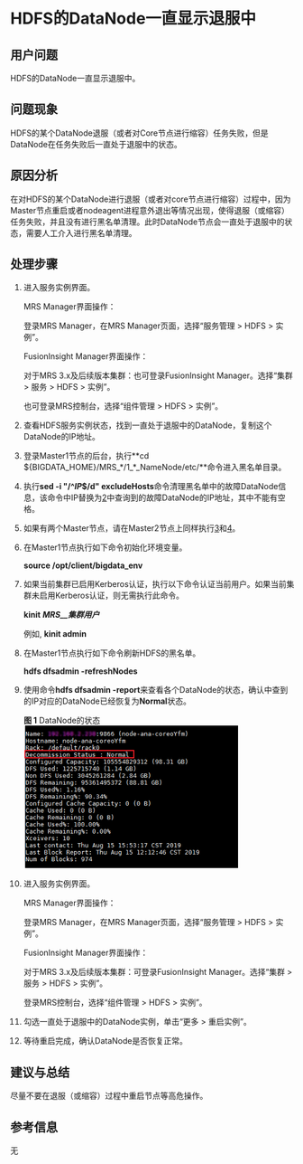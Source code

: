 # HDFS的DataNode一直显示退服中<a name="mrs_03_0132"></a>

## 用户问题<a name="section18305143583116"></a>

HDFS的DataNode一直显示退服中。

## 问题现象<a name="section117424454313"></a>

HDFS的某个DataNode退服（或者对Core节点进行缩容）任务失败，但是DataNode在任务失败后一直处于退服中的状态。

## 原因分析<a name="section1237061220324"></a>

在对HDFS的某个DataNode进行退服（或者对core节点进行缩容）过程中，因为Master节点重启或者nodeagent进程意外退出等情况出现，使得退服（或缩容）任务失败，并且没有进行黑名单清理。此时DataNode节点会一直处于退服中的状态，需要人工介入进行黑名单清理。

## 处理步骤<a name="section57681716183218"></a>

1.  进入服务实例界面。

    MRS Manager界面操作：

    登录MRS Manager，在MRS Manager页面，选择“服务管理 \> HDFS \> 实例”。

    FusionInsight Manager界面操作：

    对于MRS 3.x及后续版本集群：也可登录FusionInsight Manager。选择“集群 \> 服务 \> HDFS \> 实例”。

    也可登录MRS控制台，选择“组件管理 \> HDFS \> 实例”。

2.  <a name="li7526181719251"></a>查看HDFS服务实例状态，找到一直处于退服中的DataNode，复制这个DataNode的IP地址。
3.  <a name="li952771732518"></a>登录Master1节点的后台，执行**cd $\{BIGDATA\_HOME\}/MRS\_\*/1\_\*\_NameNode/etc/**命令进入黑名单目录。
4.  <a name="li20527141722513"></a>执行**sed -i "/^_IP_$/d" excludeHosts**命令清理黑名单中的故障DataNode信息，该命令中IP替换为[2](#li7526181719251)中查询到的故障DataNode的IP地址，其中不能有空格。
5.  如果有两个Master节点，请在Master2节点上同样执行[3](#li952771732518)和[4](#li20527141722513)。
6.  在Master1节点执行如下命令初始化环境变量。

    **source /opt/client/bigdata\_env**

7.  如果当前集群已启用Kerberos认证，执行以下命令认证当前用户。如果当前集群未启用Kerberos认证，则无需执行此命令。

    **kinit** **_MRS__集群用户_**

    例如,  **kinit admin**

8.  在Master1节点执行如下命令刷新HDFS的黑名单。

    **hdfs dfsadmin -refreshNodes**

9.  使用命令**hdfs dfsadmin -report**来查看各个DataNode的状态，确认中查到的IP对应的DataNode已经恢复为**Normal**状态。

    **图 1**  DataNode的状态<a name="fig18889058145615"></a>  
    ![](figures/DataNode的状态.png "DataNode的状态")

10. 进入服务实例界面。

    MRS Manager界面操作：

    登录MRS Manager，在MRS Manager页面，选择“服务管理 \> HDFS \> 实例”。

    FusionInsight Manager界面操作：

    对于MRS 3.x及后续版本集群：可登录FusionInsight Manager。选择“集群 \> 服务 \> HDFS \> 实例”。

    登录MRS控制台，选择“组件管理 \> HDFS \> 实例”。

11. 勾选一直处于退服中的DataNode实例，单击“更多 \> 重启实例”。
12. 等待重启完成，确认DataNode是否恢复正常。

## 建议与总结<a name="section8898183420"></a>

尽量不要在退服（或缩容）过程中重启节点等高危操作。

## 参考信息<a name="section18208334123312"></a>

无

